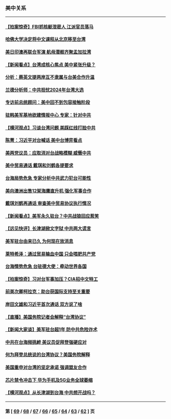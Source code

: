 ### 美中关系
---
#### [【拍案惊奇】FBI抓核艇泄密人 江派官员落马](../../pages/nf1412576/n13299677.md) 
#### [哈佛大学决定将中文课程从北京移至台湾](../../pages/nf1412576/n13298950.md) 
#### [美日印澳再联合军演 航母潜舰齐聚孟加拉湾](../../pages/nf1412576/n13298358.md) 
#### [【新闻看点‭】台湾成核心焦点 美中紧张升级？](../../pages/nf1412576/n13297708.md) 
#### [分析：蔡英文提两岸互不隶属与台美合作升温](../../pages/nf1412576/n13296732.md) 
#### [兰德分析师：中共担忧2024年台湾大选](../../pages/nf1412576/n13297536.md) 
#### [专访前总统顾问：美中回不到包容接触阶段](../../pages/nf1412576/n13296640.md) 
#### [驻韩美军基地欲建情报中心 专家：针对中共](../../pages/nf1412576/n13293064.md) 
#### [【横河观点】习谈台湾问题 美踩红线打脸中共](../../pages/nf1412576/n13293473.md) 
#### [陈菁：习近平对台喊话 美中台博弈看点](../../pages/nf1412576/n13293276.md) 
#### [美两党议员：应取消对台战略模糊 威慑中共](../../pages/nf1412576/n13292893.md) 
#### [美中贸易通话 戴琪和刘鹤各提要求](../../pages/nf1412576/n13292962.md) 
#### [台海局势危急 专家分析中共武力犯台可能性](../../pages/nf1412576/n13290280.md) 
#### [美向澳洲出售12架海鹰直升机 强化军事合作](../../pages/nf1412576/n13292539.md) 
#### [戴琪刘鹤再通话 审查美中贸易协议执行情况](../../pages/nf1412576/n13292045.md) 
#### [【新闻看点】美军永久驻台？中共战狼回应惹笑](../../pages/nf1412576/n13291643.md) 
#### [【远见快评】长津湖掀文字狱 中共两大谎言](../../pages/nf1412576/n13291720.md) 
#### [美军驻台由来已久 为何现在放消息](../../pages/nf1412576/n13291689.md) 
#### [莱特希泽：通过贸易输血中国 只会喂肥共产党](../../pages/nf1412576/n13291582.md) 
#### [台海情势危急 台驻德大使：牵动世界各国](../../pages/nf1412576/n13291577.md) 
#### [【拍案惊奇】习对台军事加压？CIA招中文特工](../../pages/nf1412576/n13291460.md) 
#### [前美次卿柯拉克：助台获国际支持至关重要](../../pages/nf1412576/n13291096.md) 
#### [岸田文雄和习近平首次通话 双方说了啥](../../pages/nf1412576/n13291173.md) 
#### [【直播】美国务院记者会解释“台湾协议”](../../pages/nf1412576/n13291093.md) 
#### [【新闻大家谈】美军驻台超1年 防中共危险诈术](../../pages/nf1412576/n13290981.md) 
#### [中共在台海频挑衅 美议员促拜登强硬应对](../../pages/nf1412576/n13289729.md) 
#### [何为拜登总统说的台湾协议？美国务院解释](../../pages/nf1412576/n13289478.md) 
#### [美国重申对台湾的坚定承诺 强调盟友合作](../../pages/nf1412576/n13289505.md) 
#### [芯片禁令冲击下 华为手机及5G业务全球萎缩](../../pages/nf1412576/n13289266.md) 
#### [【横河观点】从长津湖到台海 中共想开战吗？](../../pages/nf1412576/n13289263.md) 

---
#### 第 [ [69](./69.md) / [68](./68.md) / [67](./67.md) / [66](./66.md) / [65](./65.md) / [64](./64.md) / [63](./63.md) / [62](./62.md) ] 页
